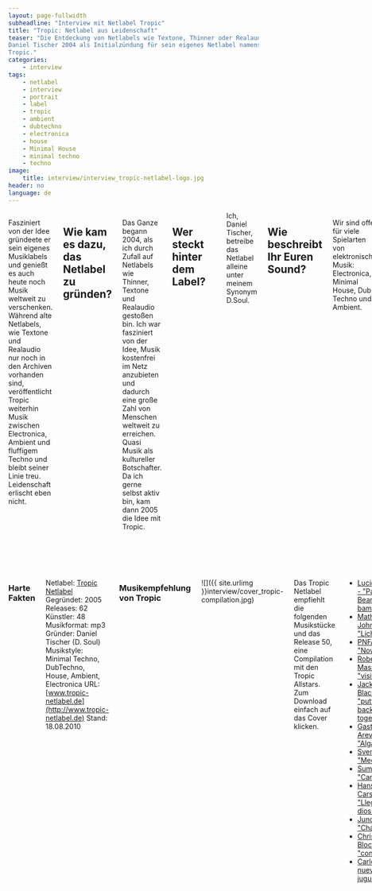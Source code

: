 ```yaml
---
layout: page-fullwidth
subheadline: "Interview mit Netlabel Tropic"
title: "Tropic: Netlabel aus Leidenschaft"
teaser: "Die Entdeckung von Netlabels wie Textone, Thinner oder Realaudio diente
Daniel Tischer 2004 als Initialzündung für sein eigenes Netlabel namens
Tropic."
categories:
    - interview
tags:
    - netlabel
    - interview
    - portrait
    - label
    - tropic
    - ambient
    - dubtechno
    - electronica
    - house
    - Minimal House
    - minimal techno
    - techno
image:
    title: interview/interview_tropic-netlabel-logo.jpg
header: no
language: de
---
```

<div class="row">
<div class="large-7 columns" markdown="1">

Fasziniert von der Idee gründeete er sein eigenes Musiklabels und
genießt es auch heute noch Musik weltweit zu verschenken. Während alte
Netlabels, wie Textone und Realaudio nur noch in den Archiven vorhanden
sind, veröffentlicht Tropic weiterhin Musik zwischen Electronica,
Ambient und fluffigem Techno und bleibt seiner Linie treu. Leidenschaft
erlischt eben nicht.


Wie kam es dazu, das Netlabel zu gründen?
-----------------------------------------

Das Ganze begann 2004, als ich durch Zufall auf Netlabels wie Thinner,
Textone und Realaudio gestoßen bin. Ich war fasziniert von der Idee,
Musik kostenfrei im Netz anzubieten und dadurch eine große Zahl von
Menschen weltweit zu erreichen. Quasi Musik als kultureller Botschafter.
Da ich gerne selbst aktiv bin, kam dann 2005 die Idee mit Tropic.

Wer steckt hinter dem Label?
----------------------------

<img class="right" src="{{ site.urlimg }}interview/interview_tropic-netlabel-daniel-tisc.jpg" alt="">
Ich, Daniel Tischer, betreibe das Netlabel alleine unter meinem Synonym D.Soul.

Wie beschreibt Ihr Euren Sound?
-------------------------------

Wir sind offen für viele Spielarten von elektronischer Musik:
Electronica, Minimal House, Dub Techno und Ambient.

Wodurch hebt sich Euer von der Konkurrenz ab?
---------------------------------------------

![]({{ site.urlimg }}interview/interview_tropic-netlabel.jpg)

Wir versuchen mittlerweile,
aus dem Mix von bezahlten Downloads (über
[Bandcamp](http://tropicnetlabel.bandcamp.com/)) und freien Downloads
für Künstler, die über uns den nächsten Step gemacht haben, als Label
auch in kommerzieller Hinsicht interessant zu bleiben, um damit die
Qualität der Release hoch zu halten und Künstler langfristig an das
Label zu binden. Ansonsten heben wir uns sicherlich in unserer
Langfristigkeit und Beständigkeit von der Konkurrenz ab, die ich aber
nie so nennen würde ;)

Welche Mission verfolgt Euer Netlabel?
--------------------------------------

Wir möchten unsere Musik für eine große Zahl von Menschen verfügbar
machen. Aus meiner eigenen Erfahrung sind gerade für Länder, in denen es
nicht die Vertriebsstruktur von elektronischer Musik wie bei uns gibt,
Netlabels ein enorm wichtiger Bestandteil der dortigen Szene. Qualitativ
streben wir immer nach hochwertiger Musik, die kommerziellen Releases in
nichts nach steht.

Welches besondere Erlebnis oder Ereignis verbindest Du mit Deinem Netlabel?
---------------------------------------------------------------------------

<img class="right" src="{{ site.urlimg }}interview/interview_tropic-netlabel-liveact.jpg" alt="">

Besonders schön sind immer die zwischenmenschlichen Kontakte, die durch das Netlabel enstanden und über die Jahre gewachsen sind. Mir war es möglich, dank
Tropic nach Chile zu reisen und die dortige Netlabelszene kennenzulernen
und auch selbst dort zu spielen.

Wo seht ihr das Netlabel in der Zukunft?
----------------------------------------

Es wird ab den kommenden Releases so sein, das man über Bandcamp die
Releases auch kaufen kann. Damit kann man zu einem das Label, als auch
die Künstler unterstützen und somit helfen, das man den bisher
aufgebauten Künstlerpool halten und weitere hochwertige Releases
veröffentlichen kann. Natürlich gibt es auch nach wie vor die
kostenfreie Variante. Das ist ein Schritt Richtung Zukunft, um als
Netlabel auch neben der immer größeren Zahl von digitalen Labels zu
bestehen.



</div><!-- /.large-7 -->
<div class="large-5 columns panel radius" markdown="1">


### Harte Fakten

Netlabel: [Tropic Netlabel](http://www.tropic-netlabel.de/)
Gegründet: 2005
Releases: 62
Künstler: 48
Musikformat: mp3
Gründer: Daniel Tischer (D. Soul)
Musikstyle:  Minimal Techno, DubTechno, House, Ambient, Electronica
URL: [www.tropic-netlabel.de](http://www.tropic-netlabel.de)
Stand: 18.08.2010

### Musikempfehlung von Tropic

![]({{ site.urlimg }}interview/cover_tropic-compilation.jpg)

Das Tropic Netlabel empfiehlt die folgenden Musikstücke und das Release
50, eine Compilation mit den Tropic Allstars. Zum Download einfach auf
das Cover klicken.

- [Lucid Picnic - "Panda Bear in the
bamboo..."](http://media.b4.sonicsquirrel.net/TropicNetlabel/tro49/TRO49_Lucid%20Picnic_-_%20Panda_Bear_in_the_bamboo_garden.mp3)
- [Mathis Johnsen - "Lichtenhain"](http://sosq2-media.yoddha.anorg.net/TropicNetlabel/tro51/TRO51_MathisJohnsen_lichtenhain.mp3)
- [PNFA - "Now"](http://sosq3-media.yoddha.anorg.net/TropicNetlabel/tro53/TRO53_-_PNFA_-_Now.mp3)
- [Robert Massoni - "visitas"](http://www.archive.org/download/tro36/03_visitas.mp3)
- [Jackson Black - "putting it back together"](http://www.archive.org/download/TRO33/jxnblk_-_putting_it_back_together.mp3)
- [Gaston Arevalo - "Algas"](http://www.archive.org/download/tro26/algas.mp3)
- [Sven Laux - "Meeserich"](http://www.archive.org/download/tro_22/Meeserich.mp3)
- [Sumergido - "Caminos"](http://www.archive.org/download/tro21/Caminos.mp3)
- [Hans Carstens - "Llegar a dios"](http://www.archive.org/download/TRO16_hanscarstens/HansCarstens_Llegar_a_Dios.mp3)
- [Juno6 - "Chania"](http://www.archive.org/download/TRO07_juno6_crete/chania.mp3)
- [Christian Bloch - "conserve"](http://www.archive.org/download/tro24/ChristianBloch_conserve.mp3)
- [Carlo - "Mi nuevo juguete roto"](http://www.archive.org/download/TRO28/1_Carlo-Mi_Nuevo_Juguete_Roto.mp3)


</div><!-- /.large-5 -->
</div><!-- /.row -->
